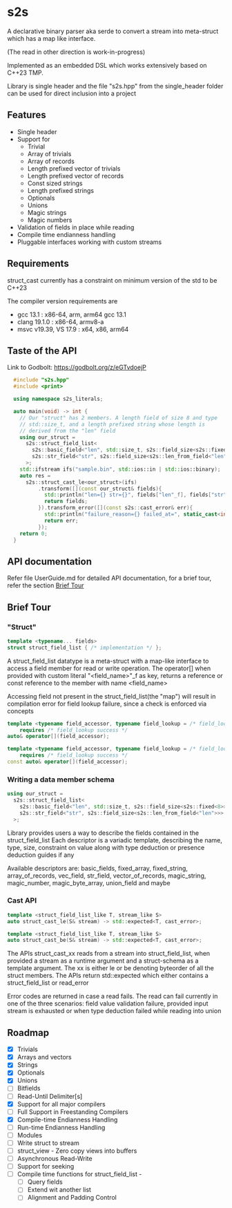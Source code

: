 
# s2s
A declarative binary parser aka serde to convert a stream into meta-struct which has a map like 
interface.

(The read in other direction is work-in-progress)

Implemented as an embedded DSL which works extensively based on C++23 TMP.

Library is single header and the file "s2s.hpp" from the single_header
folder can be used for direct inclusion into a project

## Features
* Single header
* Support for 
    * Trivial
    * Array of trivials 
    * Array of records 
    * Length prefixed vector of trivials
    * Length prefixed vector of records
    * Const sized strings
    * Length prefixed strings
    * Optionals
    * Unions
    * Magic strings
    * Magic numbers
* Validation of fields in place while reading
* Compile time endianness handling 
* Pluggable interfaces working with custom streams

## Requirements
struct_cast currently has a constraint on minimum version of the std to be C++23

The compiler version requirements are 
* gcc 13.1 : x86-64, arm, arm64 gcc 13.1
* clang 19.1.0 : x86-64, armv8-a
* msvc v19.39, VS 17.9 : x64, x86, arm64


## Taste of the API
Link to Godbolt: https://godbolt.org/z/eGTvdoejP
```cpp
  #include "s2s.hpp"
  #include <print>

  using namespace s2s_literals;

  auto main(void) -> int {
    // Our "struct" has 2 members. A length field of size 8 and type
    // std::size_t, and a length prefixed string whose length is 
    // derived from the "len" field
    using our_struct = 
      s2s::struct_field_list<
        s2s::basic_field<"len", std::size_t, s2s::field_size<s2s::fixed<8>>>,
        s2s::str_field<"str", s2s::field_size<s2s::len_from_field<"len">>>
      >;
    std::ifstream ifs("sample.bin", std::ios::in | std::ios::binary);
    auto res = 
      s2s::struct_cast_le<our_struct>(ifs)
          .transform([](const our_struct& fields){
            std::println("len={} str={}", fields["len"_f], fields["str"_f]);
            return fields;
          }).transform_error([](const s2s::cast_error& err){
            std::println("failure_reason={} failed_at=", static_cast<int>(err.failure_reason), err.failed_at);
            return err;
          });
    return 0;
  }
```

## API documentation
Refer file UserGuide.md for detailed API documentation, for a brief 
tour, refer the section [Brief Tour](#Brief-Tour)

## Brief Tour
### "Struct"
```cpp
template <typename... fields>
struct struct_field_list { /* implementation */ };
```
A struct_field_list datatype is a meta-struct with a map-like interface to access
a field member for read or write operation. The operator[] when provided with 
custom literal "<field_name>"_f as key, returns a reference or const reference 
to the member with name <field_name>

Accessing field not present in the struct_field_list(the "map") will result
in compilation error for field lookup failure, since a check is enforced via concepts 

```cpp
template <typename field_accessor, typename field_lookup = /* field_lookup metafunction */>
    requires /* field_lookup success */
auto& operator[](field_accessor);

template <typename field_accessor, typename field_lookup = /* field_lookup metafunction */>
    requires /* field_lookup success */
const auto& operator[](field_accessor);
```

### Writing a data member schema
```cpp
using our_struct = 
  s2s::struct_field_list<
    s2s::basic_field<"len", std::size_t, s2s::field_size<s2s::fixed<8>>>,
    s2s::str_field<"str", s2s::field_size<s2s::len_from_field<"len">>>
  >;
```
Library provides users a way to describe the fields contained in the struct_field_list
Each descriptor is a variadic template, describing the name, type, size, constraint on 
value along with type deduction or presence deduction guides if any

Available descriptors are: basic_fields, fixed_array, fixed_string, 
array_of_records, vec_field, str_field, vector_of_records,
magic_string, magic_number, magic_byte_array, union_field and maybe

### Cast API
```cpp
template <struct_field_list_like T, stream_like S>
auto struct_cast_le(S& stream) -> std::expected<T, cast_error>;

template <struct_field_list_like T, stream_like S>
auto struct_cast_be(S& stream) -> std::expected<T, cast_error>;
```
The APIs struct_cast_xx reads from a stream into struct_field_list, when 
provided a stream as a runtime argument and a struct-schema as a template argument. 
The xx is either le or be denoting byteorder of all the struct members.
The APIs return std::expected which either contains a struct_field_list or read_error

Error codes are returned in case a read fails. The read can fail 
currently in one of the three scenarios: field value validation failure,
provided input stream is exhausted or when type deduction failed while reading into union


## Roadmap
- [x] Trivials
- [x] Arrays and vectors
- [x] Strings
- [x] Optionals
- [x] Unions
- [ ] Bitfields
- [ ] Read-Until Delimiter[s]
- [x] Support for all major compilers
- [ ] Full Support in Freestanding Compilers
- [x] Compile-time Endianness Handling
- [ ] Run-time Endianness Handling
- [ ] Modules
- [ ] Write struct to stream
- [ ] struct_view - Zero copy views into buffers
- [ ] Asynchronous Read-Write
- [ ] Support for seeking
- [ ] Compile time functions for struct_field_list - 
    - [ ] Query fields
    - [ ] Extend wit another list
    - [ ] Alignment and Padding Control
